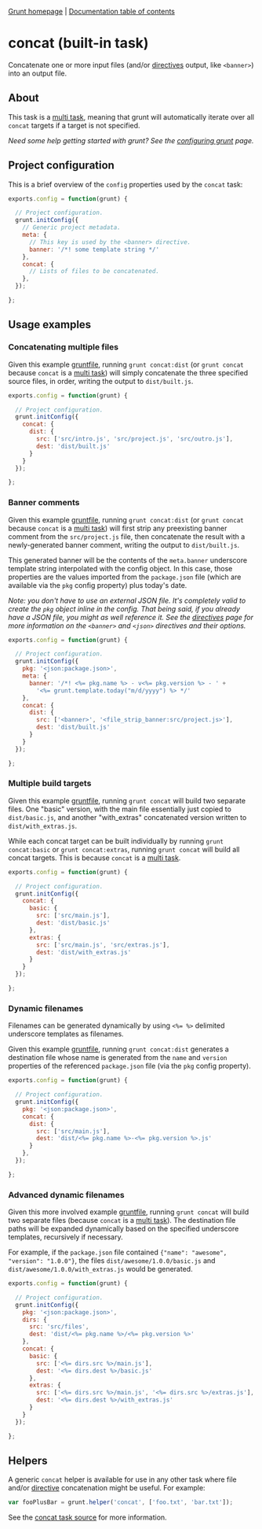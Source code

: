 [Grunt homepage](https://github.com/cowboy/grunt) | [Documentation table of contents](toc.md)

# concat (built-in task)
Concatenate one or more input files (and/or [directives](helpers_directives.md) output, like `<banner>`) into an output file.

## About

This task is a [multi task](tasks_creating.md), meaning that grunt will automatically iterate over all `concat` targets if a target is not specified.

_Need some help getting started with grunt? See the [configuring grunt](configuring.md) page._

## Project configuration

This is a brief overview of the `config` properties used by the `concat` task:

```javascript
exports.config = function(grunt) {

  // Project configuration.
  grunt.initConfig({
    // Generic project metadata.
    meta: {
      // This key is used by the <banner> directive.
      banner: '/*! some template string */'
    },
    concat: {
      // Lists of files to be concatenated.
    },
  });

};
```

## Usage examples

### Concatenating multiple files

Given this example [gruntfile](configuring.md), running `grunt concat:dist` (or `grunt concat` because `concat` is a [multi task](tasks_creating.md)) will simply concatenate the three specified source files, in order, writing the output to `dist/built.js`.

```javascript
exports.config = function(grunt) {

  // Project configuration.
  grunt.initConfig({
    concat: {
      dist: {
        src: ['src/intro.js', 'src/project.js', 'src/outro.js'],
        dest: 'dist/built.js'
      }
    }
  });

};
```

### Banner comments

Given this example [gruntfile](configuring.md), running `grunt concat:dist` (or `grunt concat` because `concat` is a [multi task](tasks_creating.md)) will first strip any preexisting banner comment from the `src/project.js` file, then concatenate the result with a newly-generated banner comment, writing the output to `dist/built.js`.

This generated banner will be the contents of the `meta.banner` underscore template string interpolated with the config object. In this case, those properties are the values imported from the `package.json` file (which are available via the `pkg` config property) plus today's date.

_Note: you don't have to use an external JSON file. It's completely valid to create the `pkg` object inline in the config. That being said, if you already have a JSON file, you might as well reference it. See the [directives](helpers_directives.md) page for more information on the `<banner>` and `<json>` directives and their options._

```javascript
exports.config = function(grunt) {

  // Project configuration.
  grunt.initConfig({
    pkg: '<json:package.json>',
    meta: {
      banner: '/*! <%= pkg.name %> - v<%= pkg.version %> - ' +
        '<%= grunt.template.today("m/d/yyyy") %> */'
    },
    concat: {
      dist: {
        src: ['<banner>', '<file_strip_banner:src/project.js>'],
        dest: 'dist/built.js'
      }
    }
  });

};
```

### Multiple build targets

Given this example [gruntfile](configuring.md), running `grunt concat` will build two separate files. One "basic" version, with the main file essentially just copied to `dist/basic.js`, and another "with_extras" concatenated version written to `dist/with_extras.js`.

While each concat target can be built individually by running `grunt concat:basic` or `grunt concat:extras`, running `grunt concat` will build all concat targets. This is because `concat` is a [multi task](tasks_creating.md).

```javascript
exports.config = function(grunt) {

  // Project configuration.
  grunt.initConfig({
    concat: {
      basic: {
        src: ['src/main.js'],
        dest: 'dist/basic.js'
      },
      extras: {
        src: ['src/main.js', 'src/extras.js'],
        dest: 'dist/with_extras.js'
      }
    }
  });

};
```

### Dynamic filenames

Filenames can be generated dynamically by using `<%= %>` delimited underscore templates as filenames.

Given this example [gruntfile](configuring.md), running `grunt concat:dist` generates a destination file whose name is generated from the `name` and `version` properties of the referenced `package.json` file (via the `pkg` config property).

```javascript
exports.config = function(grunt) {

  // Project configuration.
  grunt.initConfig({
    pkg: '<json:package.json>',
    concat: {
      dist: {
        src: ['src/main.js'],
        dest: 'dist/<%= pkg.name %>-<%= pkg.version %>.js'
      }
    },
  });

};
```

### Advanced dynamic filenames

Given this more involved example [gruntfile](configuring.md), running `grunt concat` will build two separate files (because `concat` is a [multi task](tasks_creating.md)). The destination file paths will be expanded dynamically based on the specified underscore templates, recursively if necessary.

For example, if the `package.json` file contained `{"name": "awesome", "version": "1.0.0"}`, the files `dist/awesome/1.0.0/basic.js` and `dist/awesome/1.0.0/with_extras.js` would be generated.

```javascript
exports.config = function(grunt) {

  // Project configuration.
  grunt.initConfig({
    pkg: '<json:package.json>',
    dirs: {
      src: 'src/files',
      dest: 'dist/<%= pkg.name %>/<%= pkg.version %>'
    },
    concat: {
      basic: {
        src: ['<%= dirs.src %>/main.js'],
        dest: '<%= dirs.dest %>/basic.js'
      },
      extras: {
        src: ['<%= dirs.src %>/main.js', '<%= dirs.src %>/extras.js'],
        dest: '<%= dirs.dest %>/with_extras.js'
      }
    }
  });

};
```

## Helpers

A generic `concat` helper is available for use in any other task where file and/or [directive](helpers_directives.md) concatenation might be useful. For example:

```javascript
var fooPlusBar = grunt.helper('concat', ['foo.txt', 'bar.txt']);
```

See the [concat task source](../tasks/concat.js) for more information.
